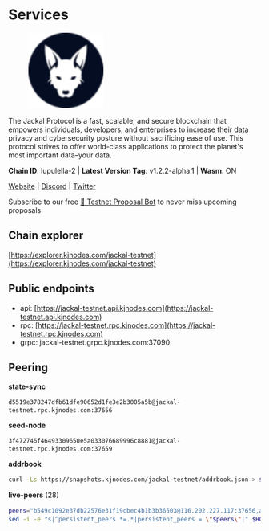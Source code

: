 # Services

<figure><img src="https://raw.githubusercontent.com/kj89/cosmos-images/main/logos/jackal.png" width="150" alt=""><figcaption></figcaption></figure>

The Jackal Protocol is a fast, scalable, and secure blockchain that empowers  individuals, developers, and enterprises to increase their data privacy and  cybersecurity posture without sacrificing ease of use. This protocol strives  to offer world-class applications to protect the planet's most important data–your data.

**Chain ID**: lupulella-2 | **Latest Version Tag**: v1.2.2-alpha.1 | **Wasm**: ON

[Website](https://jackalprotocol.com) | [Discord](https://discord.com/invite/5GKym3p6rj) | [Twitter](https://twitter.com/Jackal_Protocol)



Subscribe to our free [🤖 Testnet Proposal Bot](https://t.me/kjnodes_testnet_proposal_bot) to never miss upcoming proposals


## Chain explorer
[https://explorer.kjnodes.com/jackal-testnet](https://explorer.kjnodes.com/jackal-testnet)

## Public endpoints

* api: [https://jackal-testnet.api.kjnodes.com](https://jackal-testnet.api.kjnodes.com)
* rpc: [https://jackal-testnet.rpc.kjnodes.com](https://jackal-testnet.rpc.kjnodes.com)
* grpc: jackal-testnet.grpc.kjnodes.com:37090

## Peering

**state-sync**

```text
d5519e378247dfb61dfe90652d1fe3e2b3005a5b@jackal-testnet.rpc.kjnodes.com:37656
```

**seed-node**

```text
3f472746f46493309650e5a033076689996c8881@jackal-testnet.rpc.kjnodes.com:37659
```

**addrbook**
```bash
curl -Ls https://snapshots.kjnodes.com/jackal-testnet/addrbook.json > $HOME/.canine/config/addrbook.json
```

**live-peers** (28)
```bash
peers="b549c1092e37db22576e31f19cbec4b1b3b36503@116.202.227.117:37656,a0f726a3dffb45d9cbde0913701bd757fcd7e434@157.90.2.254:36656,3c6d856a429224201d78c7f28026874d10a27f57@5.75.227.78:26656,344d9c933f936f79f3d62eff5cd0b82775a79dac@162.19.239.230:26656,5eedbfbe64b942f4ab54db3842acf3bfab034c24@161.97.74.88:46656,0394449cab5a29f24dd4f37683d3b7622f27c0fc@65.108.206.118:61156,d5519e378247dfb61dfe90652d1fe3e2b3005a5b@65.109.68.190:37656,80420ad774e622bda8e1dfa9b80da11eee7eed1f@144.126.140.252:29656,2ededbdbd98580e22ae8c3676e37b6e1fc1d987b@142.132.248.253:23656,2cdaa56d0778b20be8430069eefeab2138190355@78.46.106.75:37656,9a2c091798681f89b11f8eea370bf9c6284437c5@167.86.115.183:26656,09d9127972ded9e22f9f11833ed7fcfa149cf1fa@65.109.92.240:19126,11b91d243d43e761c96cfbf49f2f2bd06cce2df8@65.109.23.114:17556,8a11570dbaa0f4d98ca2ef0ad117e9c1154d81b9@65.108.230.113:19126,712dd67b7abe08577d394e90a4930492c8f7d2ee@65.108.124.219:41656,1b191fb9ef837dec648136097f94925a15dd85ab@213.170.135.20:26516,ec78732a7d5bdc1e27e8d7ac1bffe3881c9fb271@65.108.226.183:17556,84af58201840781a0a62449d1dcdb0ad0cf5bdb3@91.223.3.144:26356,e4e93ce4b050c9d821e15b69477f5da706121343@65.109.93.152:31656,423f6f98982a368956de9bec807b8fa1ee9c099b@65.108.98.41:37656,f3e70d3de1974208af04dac6fabd657ab4abf0ff@65.108.75.107:24656,5c2a752c9b1952dbed075c56c600c3a79b58c395@195.3.220.57:26906,d3677c7a3f9ef42d5ba213ae84c4c5749f4ee787@44.204.38.21:26656,fd5b3021fe67406e63c1a3e3e89cb243bc0791c9@65.109.32.174:32656,3aaeda343f226f9f2f00eeda53a20db438449c8c@89.58.45.204:46656,bb36af02fd6e50f3bedbc58b3589bdc203d896fc@103.19.25.157:26656,213093a2800d63945a4a0a042b8af7b3b4831028@141.95.33.39:26656,ade4d8bc8cbe014af6ebdf3cb7b1e9ad36f412c0@176.9.82.221:17556"
sed -i -e "s|^persistent_peers *=.*|persistent_peers = \"$peers\"|" $HOME/.canine/config/config.toml
```
